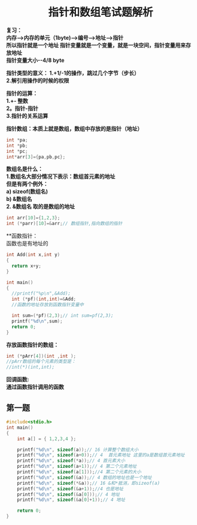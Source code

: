 # <center>指针和数组笔试题解析<center>  
**复习：  
内存-->内存的单元（1byte)-->编号-->地址-->指针    
所以指针就是一个地址
指针变量就是一个变量，就是一块空间，指针变量用来存放地址    
指针变量大小--4/8 byte**  

**指针类型的意义：
  1.+1/-1的操作，跳过几个字节（步长）   
  2.解引用操作的时候的权限**  

  **指针的运算：  
  1.+- 整数    
  2。指针-指针  
  3.指针的关系运算**  

  **指针数组：本质上就是数组，数组中存放的是指针（地址）**  
  ```c 
int *pa;
int *pb;
int *pc;
int*arr[3]={pa,pb,pc};  
  ```  

**数组名是什么：  
1.数组名大部分情况下表示：数组首元素的地址  
但是有两个例外：  
a) sizeof(数组名)  
b)  &数组名    
2. &数组名 取的是数组的地址**
```c 
int arr[10]={1,2,3};
int (*parr)[10]=&arr;// 数组指针,指向数组的指针
```  

**函数指针：  
函数也是有地址的  
```c
int Add(int x,int y)
{
  return x+y;
}

int main()
{
  //printf("%p\n",&Add);
  int (*pf)(int,int)=&Add;
  //函数的地址存放到函数指针变量中

  int sum=(*pf)(2,3);// int sum=pf(2,3);
  printf("%d\n",sum);
  return 0;
}
```  
**存放函数指针的数组：**
```c 
int (*pArr[4])(int ,int );
//pArr数组的每个元素的类型是：
//int(*)(int,int);
```  
**回调函数:  
通过函数指针调用的函数**  

## 第一题  
```c 
#include<stdio.h>
int main()
{
	int a[] = { 1,2,3,4 };

	printf("%d\n", sizeof(a));// 16 计算整个数组大小
	printf("%d\n", sizeof(a+0));// 4  首元素地址 这里的a是数组首元素地址
	printf("%d\n", sizeof(*a));// 4 首元素大小
	printf("%d\n", sizeof(a+1));// 4 第二个元素地址
	printf("%d\n", sizeof(a[1]));//4 第二个元素的大小
	printf("%d\n", sizeof(&a));// 4 数组的地址也是一个地址
	printf("%d\n", sizeof(*&a));// 16 &和*抵消，即sizeof(a)
	printf("%d\n", sizeof(&a+1));//4 也是地址
	printf("%d\n", sizeof(&a[0]));// 4 地址
	printf("%d\n", sizeof(&a[0]+1));// 4 地址

	return 0;
}
```